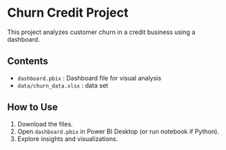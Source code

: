 # Churn Credit Project

This project analyzes customer churn in a credit business using a dashboard.

## Contents
- `dashboard.pbix` : Dashboard file for visual analysis
- `data/churn_data.xlsx` : data set

## How to Use
1. Download the files.
2. Open `dashboard.pbix` in Power BI Desktop (or run notebook if Python).
3. Explore insights and visualizations.


